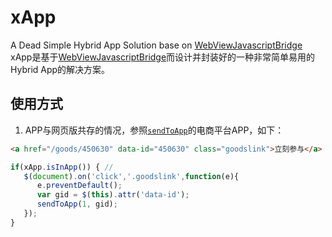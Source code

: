 # xApp
A Dead Simple Hybrid App Solution base on [WebViewJavascriptBridge](https://github.com/marcuswestin/WebViewJavascriptBridge)   
xApp是基于[WebViewJavascriptBridge](https://github.com/marcuswestin/WebViewJavascriptBridge)而设计并封装好的一种非常简单易用的Hybrid App的解决方案。   

## 使用方式
1. APP与网页版共存的情况，参照[`sendToApp`](https://github.com/nelsonkuang/xApp/blob/master/sendToApp.md)的电商平台APP，如下：    
```html
<a href="/goods/450630" data-id="450630" class="goodslink">立刻参与</a>
```  
```javascript
if(xApp.isInApp()) { // 
   $(document).on('click','.goodslink',function(e){
      e.preventDefault();
      var gid = $(this).attr('data-id');
      sendToApp(1, gid);
   });
}

```
